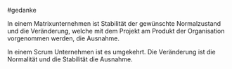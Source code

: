 #gedanke

In einem Matrixunternehmen ist Stabilität der gewünschte Normalzustand und die Veränderung, welche mit dem Projekt am Produkt der Organisation vorgenommen werden, die Ausnahme.

In einem Scrum Unternehmen ist es umgekehrt. Die Veränderung ist die Normalität und die Stabilität die Ausnahme.